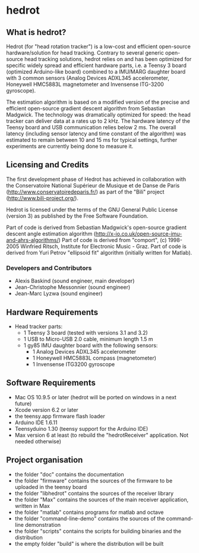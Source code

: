 # hedrot

## What is hedrot?
Hedrot (for "head rotation tracker") is a low-cost and efficient open-source hardware/solution for head tracking. Contrary to several generic open-source head tracking solutions, hedrot relies on and has been optimized for specific widely spread and efficient hardware parts, i.e. a Teensy 3 board (optimized Arduino-like board) combined to a IMU/MARG daughter board with 3 common sensors (Analog Devices ADXL345 accelerometer, Honeywell HMC5883L magnetometer and Invensense ITG-3200 gyroscope). 

The estimation algorithm is based on a modified version of the precise and efficient open-source gradient descent algorithm from Sebastian Madgwick. The technology was dramatically optimized for speed: the head tracker can deliver data at a rates up to 2 kHz. The hardware latency of the Teensy board and USB communication relies below 2 ms. The overall latency (including sensor latency and time constant of the algorithm) was estimated to remain between 10 and 15 ms for typical settings, further experiments are currently being done to measure it. 

## Licensing and Credits
The first development phase of Hedrot has achieved in collaboration with the Conservatoire National Supérieur de Musique et de Danse de Paris (http://www.conservatoiredeparis.fr/) as part of the "Bili" project (http://www.bili-project.org/).

Hedrot is licensed under the terms of the GNU General Public License (version 3) as published by the Free Software Foundation.

Part of code is derived from Sebastian Madgwick's open-source gradient descent angle estimation algorithm (http://x-io.co.uk/open-source-imu-and-ahrs-algorithms/)
Part of code is derived from "comport", (c) 1998-2005  Winfried Ritsch, Institute for Electronic Music - Graz.
Part of code is derived from Yuri Petrov "ellipsoid fit" algorithm (initially written for Matlab).


### Developers and Contributors
* Alexis Baskind (sound engineer, main developer)
* Jean-Christophe Messonnier (sound engineer)
* Jean-Marc Lyzwa (sound engineer)

## Hardware Requirements
- Head tracker parts:
  - 1 Teensy 3 board (tested with versions 3.1 and 3.2)
  - 1 USB to Micro-USB 2.0 cable, minimum length 1.5 m
  - 1 gy85 IMU daughter board with the following sensors:
    - 1 Analog Devices ADXL345 accelerometer
    - 1 Honeywell HMC5883L compass (magnetometer)
    - 1 Invensense ITG3200 gyroscope

## Software Requirements
- Mac OS 10.9.5 or later (hedrot will be ported on windows in a next future)
- Xcode version 6.2 or later
- the teensy.app firmware flash loader
- Arduino IDE 1.6.11
- Teensyduino 1.30 (teensy support for the Arduino IDE)
- Max version 6 at least (to rebuild the "hedrotReceiver" application. Not needed otherwise)

## Project organisation
- the folder "doc" contains the documentation
- the folder "firmware" contains the sources of the firmware to be uploaded in the teensy board
- the folder "libhedrot" contains the sources of the receiver library
- the folder "Max" contains the sources of the main receiver application, written in Max
- the folder "matlab" contains programs for matlab and octave
- the folder "command-line-demo" contains the sources of the command-line demonstration
- the folder "scripts" contains the scripts for building binaries and the distribution
- the empty folder "build" is where the distribution will be built
